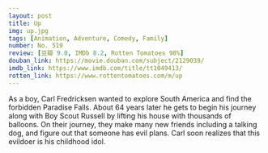 ```yaml
---
layout: post 
title: Up
img: up.jpg
tags: [Animation, Adventure, Comedy, Family]
number: No. 519
review: [豆瓣 9.0, IMDb 8.2, Rotten Tomatoes 98%]
douban_link: https://movie.douban.com/subject/2129039/
imdb_link: https://www.imdb.com/title/tt1049413/
rotten_link: https://www.rottentomatoes.com/m/up
---
```


As a boy, Carl Fredricksen wanted to explore South America and find the forbidden Paradise Falls. About 64 years later he gets to begin his journey along with Boy Scout Russell by lifting his house with thousands of balloons. On their journey, they make many new friends including a talking dog, and figure out that someone has evil plans. Carl soon realizes that this evildoer is his childhood idol.